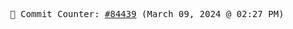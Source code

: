 <p align="center">
    <samp>
        📮 Commit Counter: <a href="https://github.com/Javascript-void0/Javascript-void0/commits/main">#84439</a> (March 09, 2024 @ 02:27 PM)
    </samp>
</p>